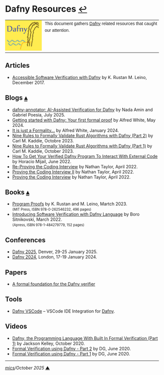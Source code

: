 # <span id="top">Dafny Resources</span> <span style="font-size:90%;">[↩](README.md#top)</span>

<table style="font-family:Helvetica,Arial;line-height:1.6;">
  <tr>
  <td style="border:0;padding:0 10px 0 0;;min-width:120px;"><a href="https://dafny.org/" rel="external"><img src="docs/images/dafny-logo.jpg" width="120" alt="Dafny"/></a></td>
  <td style="border:0;padding:0;vertical-align:text-top;">This document gathers <a href="https://dafny.org/" rel="external">Dafny</a> related resources that caught our attention.
  </td>
  </tr>
</table>

## <span id="articles">Articles</span>

- [Accessible Software Verification with Dafny][article_leino] by K. Rustan M. Leino, December 2017.

## <span id="blogs">Blogs<span> [**&#x25B4;**](#top)

- [dafny-annotator: AI-Assisted Verification for Dafny](https://dafny.org/blog/2025/06/21/dafny-annotator/) by Nada Amin and Gabriel Poesia, July 2025.
- [Getting started with Dafny: Your first formal proof](https://www.linkedin.com/pulse/getting-started-dafny-your-first-formal-proof-alfred-white-puucc) by Alfred White, May 2024.
- [It is just a Formality...]() by Alfred White, January 2024.
- [Nine Rules to Formally Validate Rust Algorithms with Dafny (Part 2)](https://towardsdatascience.com/nine-rules-to-formally-validate-rust-algorithms-with-dafny-part-2-f2a279686700) by Carl M. Kaddie, Octobre 2023.
- [Nine Rules to Formally Validate Rust Algorithms with Dafny (Part 1)](https://towardsdatascience.com/nine-rules-to-formally-validate-rust-algorithms-with-dafny-part-1-5cb8c8a0bb92) by Carl M. Kaddie, October 2023.
- [How To Get Your Verified Dafny Program To Interact With External Code][blog_mijail] by Horacio Mijail, June 2022.
- [Re-Proving the Coding Interview](https://www.cs.utexas.edu/~ntaylor/blog/proving-3/) by Nathan Taylor, April 2022.
- [Proving the Coding Interview II](https://www.cs.utexas.edu/~ntaylor/blog/proving-2/) by Nathan Taylor, April 2022.
- [Proving the Coding Interview](https://www.cs.utexas.edu/~ntaylor/blog/proving/) by Nathan Taylor, April 2022.

## <span id="books">Books<span> [**&#x25B4;**](#top)

- [Program Proofs](https://mitpress.mit.edu/9780262546232/program-proofs/) by K. Rustan and M. Leino, Martch 2023.<br/><span style="font-size:80%;">(MIT Press, ISBN 978-0-262546232, 496 pages)</span>
- [Introducing Software Verification with Dafny Language](https://www.amazon.com/Introducing-Software-Verification-Dafny-Language/dp/1484279778) by Boro Sitnikovski, March 2022.<br/><span style="font-size:80%;">(Apress, ISBN 978-1-484279779, 152 pages)</span>

## <span id="conferences">Conferences</span>

- [Dafny 2025](https://popl25.sigplan.org/home/dafny-2025), Denver, 29-25 January 2025.
- [Dafny 2024](https://popl24.sigplan.org/home/dafny-2024), London, 17-19 January 2024.

## <span id="papers">Papers</span>

- [A formal foundation for the Dafny verifier]()

## <span id="tools">Tools</span>

- [Dafny VSCode](https://github.com/dafny-lang/ide-vscode) &ndash; VSCode IDE Integration for [Dafny]. 

## <span id="videos">Videos</span>

- [Dafny, the Programming Language With Built In Formal Verification (Part 1)](https://www.youtube.com/watch?v=rxdYV-woRDo) by Jackson Kelley, October 2020.
- [Formal Verification using Dafny - Part 2](https://www.youtube.com/watch?v=tBNV5LoXlDY) by DG, June 2020.
- [Formal Verification using Dafny - Part 1](https://www.youtube.com/watch?v=k9fwDxZP-0Y) by DG, June 2020.

***

*[mics](https://lampwww.epfl.ch/~michelou/)/October 2025* [**&#9650;**](#top)
<span id="bottom">&nbsp;</span>

<!-- href links -->

[article_leino]: https://www.computer.org/csdl/magazine/so/2017/06/mso2017060094/13rRUxC0SCh
[blog_mijail]: https://consensys.io/blog/how-to-get-your-verified-dafny-program-to-interact-with-external-code
[dafny]: https://
